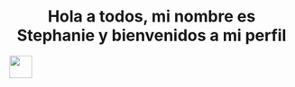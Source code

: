 <h1 align="center">Hola a todos, mi nombre es Stephanie y bienvenidos a mi perfil </h1>
<img src="https://i.pinimg.com/originals/6d/cd/94/6dcd94c7c4bf4800648ef7cbe0113c33.gif" width="40px">
